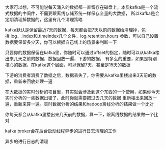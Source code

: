 

大家可以想，不可能说每天涌入的数据都一直留存在磁盘上，本质kafka是一个流式数据的中间件，不需要跟离线存储系统一样保存全量的大数据，
所以kafka是会定期清理掉数据的，这里有几个清理策略

kafka默认是保留最近7天的数据，每天都会把7天以前的数据给清理掉，包括.log、.index和.timeindex几个文件，log.retention.hours
参数，可以自己设置数据要保留多少天，你可以根据自己线上的场景来判断一下

只要你的数据保留在kafka里，你随时可以通过offset的指定，随时可以从kafka楼出来几天之前的数据，数据回放一遍，下游的数据，
有多么的重要，如果是特别核心的数据，在kafka这个层面，可以保留7天，甚至是15天的数据

下游的消费者消费了数据之后，数据丢失了，你需要从kafka里楼出来3天前的数据，重新来回放处理一遍

在大数据的实时分析的项目里，其实就会涉及到这个东西的一个使用，如果你今天实时分析的一些数据出错了，此时你就需要把过去几天的数据
重新楼出来回放一遍，重新来算一遍。实时数据分析的结果和hadoop离线分析的结果做一个比对

你每天都会从kafka里搂出来几天前的数据，算一下，跟离线数据的结果做一个比对

kafka broker会在后台启动线程异步的进行日志清理的工作

异步的进行日志的清理


